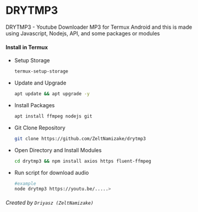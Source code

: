 # DRYTMP3
DRYTMP3 - Youtube Downloader MP3 for Termux Android
and this is made using Javascript, Nodejs, API, and some packages or modules

#### Install in Termux
* Setup Storage
  ```bash
  termux-setup-storage
  ```
* Update and Upgrade
  ```bash
  apt update && apt upgrade -y
  ```
* Install Packages
  ```bash
  apt install ffmpeg nodejs git
  ```
* Git Clone Repository
  ```bash
  git clone https://github.com/ZeltNamizake/drytmp3
  ```
* Open Directory and Install Modules
  ```bash
  cd drytmp3 && npm install axios https fluent-ffmpeg
  ```
* Run script for download audio
  ```bash
  #example
  node drytmp3 https://youtu.be/.....>
  ```

###### Created by  ```Driyasz (ZeltNamizake)```
